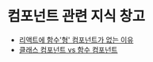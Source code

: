 # 컴포넌트 관련 지식 창고

- [리액트에 함수'형' 컴포넌트가 없는 이유](https://github.com/byhhh2/helloworld/blob/main/React/Component/%EB%A6%AC%EC%95%A1%ED%8A%B8%EC%97%90%20%ED%95%A8%EC%88%98%ED%98%95%20%EC%BB%B4%ED%8F%AC%EB%84%8C%ED%8A%B8%EA%B0%80%20%EC%97%86%EB%8A%94%20%EC%9D%B4%EC%9C%A0.md)
- [클래스 컴포넌트 vs 함수 컴포넌트](https://github.com/byhhh2/helloworld/blob/main/React/Component/%ED%81%B4%EB%9E%98%EC%8A%A4%20%EC%BB%B4%ED%8F%AC%EB%84%8C%ED%8A%B8%20vs%20%ED%95%A8%EC%88%98%20%EC%BB%B4%ED%8F%AC%EB%84%8C%ED%8A%B8.md)
